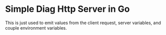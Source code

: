 # Simple Diag Http Server in Go

This is just used to emit values from the client request, server variables, and couple environment variables.